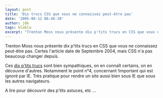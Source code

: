 ```yaml
---
layout: post
title: 'Dix trucs CSS que vous ne connaissez peut-être pas'
date: '2005-06-12 06:46:38'
author: j0k
tags: blabla
excerpt: "Trenton Moss nous présente dix p'tits trucs en CSS que vous ne connaissez peut-être pas.   Certes l'article date de Septembre 2004, mais CSS n'a pas beaucoup changer depuis.  \n  \nCes [dix p'tits trucs](http://w3qc.org/docs/dix_trucs_css.html) sont bien sympathiques, on en connaît certains, on en découvre d'autres. Notamment le point n°4, concernant      …"
---
```


Trenton Moss nous présente dix p'tits trucs en CSS que vous ne connaissez peut-être pas.   Certes l'article date de Septembre 2004, mais CSS n'a pas beaucoup changer depuis.

Ces [dix p'tits trucs](http://w3qc.org/docs/dix_trucs_css.html) sont bien sympathiques, on en connaît certains, on en découvre d'autres. Notamment le point n°4, concernant !important qui est ignoré par IE.   Très pratique pour rendre un site aussi bien sous IE que sous les autres navigateurs.

A lire pour découvrir des p'tits astuces, etc ...
